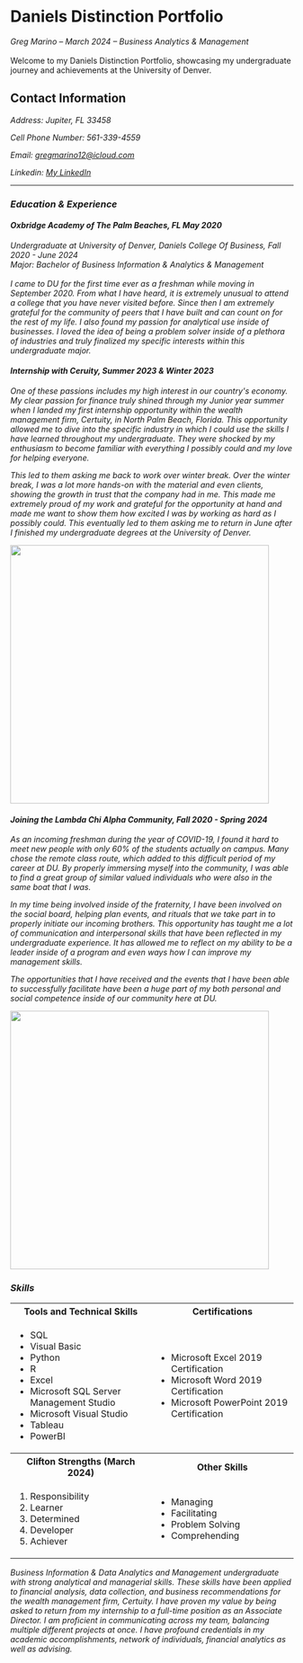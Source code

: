 <a name="top"></a>

# Daniels Distinction Portfolio
<i>Greg Marino – March 2024 – Business Analytics & Management</i>
<br><br>
Welcome to my Daniels Distinction Portfolio, showcasing my undergraduate journey and achievements at the University of Denver.


## Contact Information
<i>Address: Jupiter, FL 33458

<i>Cell Phone Number: 561-339-4559

<i>Email: gregmarino12@icloud.com

<i>Linkedin: [My LinkedIn](https://www.linkedin.com/in/greg-marino-/)

<a name="Educational Background"></a>

<hr>




<a name="E"></a>
### Education & Experience

#### Oxbridge Academy of The Palm Beaches, FL May 2020   


<I> Undergraduate at University of Denver, Daniels College Of Business, Fall 2020 - June 2024</i>
<br> Major: Bachelor of Business Information & Analytics & Management 
<br>
<br>I came to DU for the first time ever as a freshman while moving in September 2020. From what I have heard, it is extremely unusual to attend a college that you have never visited before. Since then I am extremely grateful for the community of peers that I have built and can count on for the rest of my life. I also found  my passion for analytical use inside of businesses. I loved the idea of being a problem solver inside of a plethora of industries and truly finalized my specific interests within this undergraduate major. 

#### <i> Internship with Ceruity, Summer 2023 & Winter 2023</i>

One of these passions includes my high interest in our country's economy. My clear passion for finance truly shined through my Junior year summer when I landed my first internship opportunity within the wealth management firm, Certuity, in North Palm Beach, Florida. This opportunity allowed me to dive into the specific industry in which I could use the skills I have learned throughout my undergraduate. They were shocked by my enthusiasm to become familiar with everything I possibly could and my love for helping everyone. 

This led to them asking me back to work over winter break. Over the winter break, I was a lot more hands-on with the material and even clients, showing the growth in trust that the company had in me. This made me extremely proud of my work and grateful for the opportunity at hand and made me want to show them how excited I was by working as hard as I possibly could. This eventually led to them asking me to return in June after I finished my undergraduate degrees at the University of Denver.



<img src="https://github.com/gregmarino12/Github-Portfolio/assets/161366027/ee694ec0-8e2e-4dbc-85b1-89cc446ec92f" width="460">
















#### Joining the Lambda Chi Alpha Community, Fall 2020 - Spring 2024

As an incoming freshman during the year of COVID-19, I found it hard to meet new people with only 60% of the students actually on campus. Many chose the remote class route, which added to this difficult period of my career at DU. By properly immersing myself into the community, I was able to find a great group of similar valued individuals who were also in the same boat that I was. 

In my time being involved inside of the fraternity, I have been involved on the social board, helping plan events, and rituals that we take part in to properly initiate our incoming brothers. This opportunity has taught me a lot of communication and interpersonal skills that have been reflected in my undergraduate experience. It has allowed me to reflect on my ability to be a leader inside of a program and even ways how I can improve my management skills.

The opportunities that I have received and the events that I have been able to successfully facilitate have been a huge part of my both personal and social competence inside of our community here at DU. 



<img src="https://github.com/gregmarino12/Github-Portfolio/assets/161366027/9400752b-4447-4de8-b4df-0dc43fa64161" width="460">









<a name="Skills"></a>
### Skills

<table>
  <tr>
    <th>Tools and Technical Skills</th>
    <th>Certifications</th>
  </tr>
  <tr>
    <td>
     <ul>
        <li>SQL</li>
        <li>Visual Basic</li>
        <li>Python</li>
        <li>R</li>
        <li>Excel</li>
        <li>Microsoft SQL Server Management Studio</li>
        <li>Microsoft Visual Studio</li>
        <li>Tableau</li>
       <li>PowerBI</li>
      </ul>
    </td>
    <td>
     <ul>
        <li>Microsoft Excel 2019 Certification</li>
        <li>Microsoft Word 2019 Certification</li>
        <li>Microsoft PowerPoint 2019 Certification</li>
      </ul>
    </td>
  </tr>
  <tr>
    <th>Clifton Strengths (March 2024)</th>
    <th>Other Skills</th>
 </tr>
 <tr>
   <td>
     <ol>
        <li>Responsibility</li>
        <li>Learner</li>
        <li>Determined</li>
        <li>Developer</li>
        <li>Achiever</li>
     </ol>
   </td>
   <td>
     <ul>
        <li>Managing</li>
        <li>Facilitating</li>
       <li>Problem Solving</li>
       <li>Comprehending</li>
     </ul>
   </td>
 </tr>
</table>


<i>Business Information & Data Analytics and Management undergraduate with strong analytical and managerial skills. These skills have been applied to financial analysis, data collection, and business recommendations for the wealth management firm, Certuity. I have proven my value by being asked to return from my internship to a full-time position as an Associate Director. I am proficient in communicating across my team, balancing multiple different projects at once. I have profound credentials in my academic accomplishments, network of individuals, financial analytics as well as advising.


<a name="Skills"></a>

